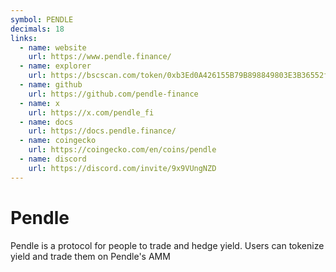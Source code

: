 ```yaml
---
symbol: PENDLE
decimals: 18
links:
  - name: website
    url: https://www.pendle.finance/
  - name: explorer
    url: https://bscscan.com/token/0xb3Ed0A426155B79B898849803E3B36552f7ED507
  - name: github
    url: https://github.com/pendle-finance
  - name: x
    url: https://x.com/pendle_fi
  - name: docs
    url: https://docs.pendle.finance/
  - name: coingecko
    url: https://coingecko.com/en/coins/pendle
  - name: discord
    url: https://discord.com/invite/9x9VUngNZD
---
```


# Pendle

Pendle is a protocol for people to trade and hedge yield. Users can tokenize yield and trade them on Pendle's AMM
